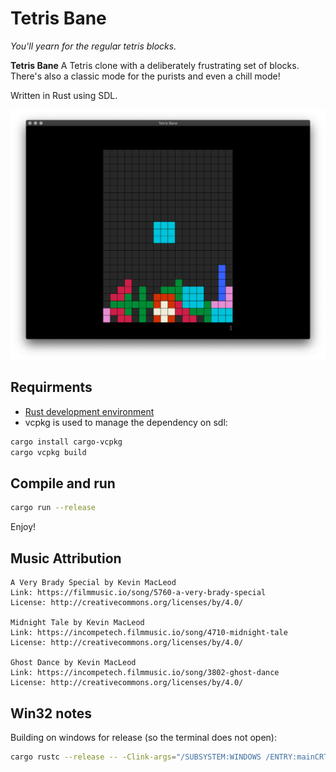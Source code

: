 # Tetris Bane

_You'll yearn for the regular tetris blocks._

**Tetris Bane** A Tetris clone with a deliberately frustrating set of blocks. There's also a classic mode for the purists and even a chill mode!

Written in Rust using SDL.

![Image of Classic Mode](./web/screenshots/bane_mode.png)

## Requirments

* [Rust development environment](https://www.rust-lang.org/learn/get-started)
* vcpkg is used to manage the dependency on sdl:

```bash
cargo install cargo-vcpkg
cargo vcpkg build
```

## Compile and run

```bash
cargo run --release
```

Enjoy!

## Music Attribution

```
A Very Brady Special by Kevin MacLeod
Link: https://filmmusic.io/song/5760-a-very-brady-special
License: http://creativecommons.org/licenses/by/4.0/

Midnight Tale by Kevin MacLeod
Link: https://incompetech.filmmusic.io/song/4710-midnight-tale
License: http://creativecommons.org/licenses/by/4.0/

Ghost Dance by Kevin MacLeod
Link: https://incompetech.filmmusic.io/song/3802-ghost-dance
License: http://creativecommons.org/licenses/by/4.0/
```

## Win32 notes
Building on windows for release (so the terminal does not open):

```sh
cargo rustc --release -- -Clink-args="/SUBSYSTEM:WINDOWS /ENTRY:mainCRTStartup"
```
